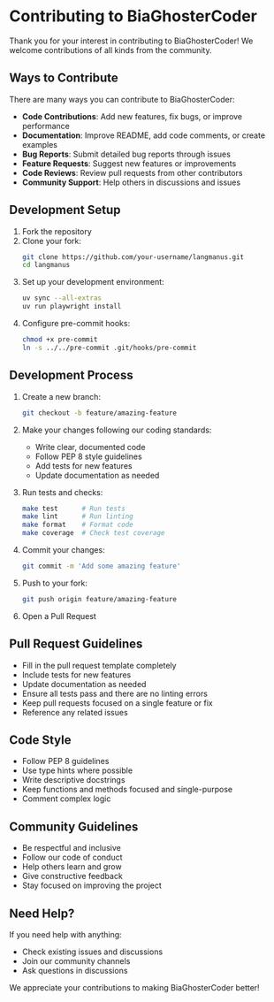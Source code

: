 # Contributing to BiaGhosterCoder

Thank you for your interest in contributing to BiaGhosterCoder! We welcome contributions of all kinds from the community.

## Ways to Contribute

There are many ways you can contribute to BiaGhosterCoder:

- **Code Contributions**: Add new features, fix bugs, or improve performance
- **Documentation**: Improve README, add code comments, or create examples
- **Bug Reports**: Submit detailed bug reports through issues
- **Feature Requests**: Suggest new features or improvements
- **Code Reviews**: Review pull requests from other contributors
- **Community Support**: Help others in discussions and issues

## Development Setup

1. Fork the repository
2. Clone your fork:
   ```bash
   git clone https://github.com/your-username/langmanus.git
   cd langmanus
   ```
3. Set up your development environment:
   ```bash
   uv sync --all-extras
   uv run playwright install
   ```
4. Configure pre-commit hooks:
   ```bash
   chmod +x pre-commit
   ln -s ../../pre-commit .git/hooks/pre-commit
   ```

## Development Process

1. Create a new branch:
   ```bash
   git checkout -b feature/amazing-feature
   ```

2. Make your changes following our coding standards:
   - Write clear, documented code
   - Follow PEP 8 style guidelines
   - Add tests for new features
   - Update documentation as needed

3. Run tests and checks:
   ```bash
   make test      # Run tests
   make lint      # Run linting
   make format    # Format code
   make coverage  # Check test coverage
   ```

4. Commit your changes:
   ```bash
   git commit -m 'Add some amazing feature'
   ```

5. Push to your fork:
   ```bash
   git push origin feature/amazing-feature
   ```

6. Open a Pull Request

## Pull Request Guidelines

- Fill in the pull request template completely
- Include tests for new features
- Update documentation as needed
- Ensure all tests pass and there are no linting errors
- Keep pull requests focused on a single feature or fix
- Reference any related issues

## Code Style

- Follow PEP 8 guidelines
- Use type hints where possible
- Write descriptive docstrings
- Keep functions and methods focused and single-purpose
- Comment complex logic

## Community Guidelines

- Be respectful and inclusive
- Follow our code of conduct
- Help others learn and grow
- Give constructive feedback
- Stay focused on improving the project

## Need Help?

If you need help with anything:
- Check existing issues and discussions
- Join our community channels
- Ask questions in discussions

We appreciate your contributions to making BiaGhosterCoder better!
